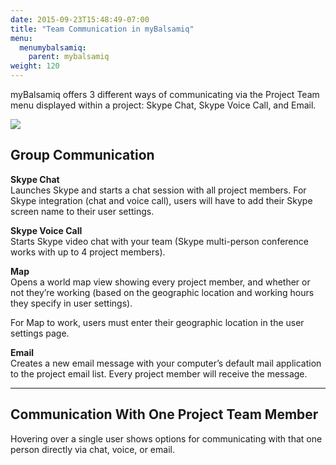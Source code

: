 ```yaml
---
date: 2015-09-23T15:48:49-07:00
title: "Team Communication in myBalsamiq"
menu:
  menumybalsamiq:
    parent: mybalsamiq
weight: 120
---
```


myBalsamiq offers 3 different ways of communicating via the Project Team menu displayed within a project: Skype Chat, Skype Voice Call, and Email.

[![](http://media.balsamiq.com/img/support/docs/myb/communication.png)](http://media.balsamiq.com/img/support/docs/myb/communication.png)

## Group Communication

**Skype Chat**  
 Launches Skype and starts a chat session with all project members. For Skype integration (chat and voice call), users will have to add their Skype screen name to their user settings.

**Skype Voice Call**  
 Starts Skype video chat with your team (Skype multi-person conference works with up to 4 project members).

**Map**  
 Opens a world map view showing every project member, and whether or not they’re working (based on the geographic location and working hours they specify in user settings).

For Map to work, users must enter their geographic location in the user settings page.

**Email**  
 Creates a new email message with your computer’s default mail application to the project email list. Every project member will receive the message.

---
## Communication With One Project Team Member

Hovering over a single user shows options for communicating with that one person directly via chat, voice, or email.

